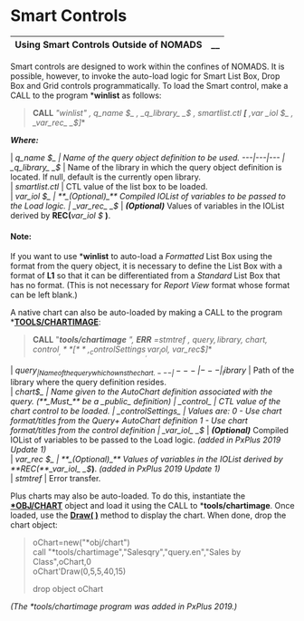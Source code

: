 # Smart Controls   
  
**Using Smart Controls Outside of NOMADS** |  **__**  
---|---  
  
Smart controls are designed to work within the confines of NOMADS. It is possible, however, to invoke the auto-load logic for Smart List Box, Drop Box and Grid controls programmatically. To load the Smart control, make a CALL to the program ***winlist** as follows:

> **CALL** **"*winlist"** , _q_name_ _$_ , _q_library_ _$_ , _smartlist.ctl_ **[** ,_var_ __iol_ _$_ , _var_rec_ _$_**]**

**_Where:_**

|  _q_name_ _$_ |  Name of the query object definition to be used.  
---|---|---  
|  _q_library_ _$_ |  Name of the library in which the query object definition is located. If null, default is the currently open library.  
|  _smartlist.ctl_ |  CTL value of the list box to be loaded.  
|  _var_iol_ _$_ |  **_(Optional)_** Compiled IOList of variables to be passed to the Load logic.  
|  _var_rec_ _$_ |  **_(Optional)_** Values of variables in the IOList derived by **REC(**_var_iol_ _$_ **)**.  
  
#### **Note:**  
If you want to use ***winlist** to auto-load a _Formatted_ List Box using the format from the query object, it is necessary to define the List Box with a format of **L1** so that it can be differentiated from a _Standard_ List Box that has no format. (This is not necessary for _Report View_ format whose format can be left blank.)

A native chart can also be auto-loaded by making a CALL to the program ***[TOOLS/CHARTIMAGE](../../utilities/chart_image.md)**:

> **CALL** "***tools/chartimage** ", **ERR** =_stmtref_ _, query$, library$, chart$, control_ , **[** ,_controlSettings_ _, var_iol$, var_rec$_**]**

|  _query$_ |  Name of the query which owns the chart.  
---|---|---  
|  _library$_ |  Path of the library where the query definition resides.  
|  _chart$_ |  Name given to the AutoChart definition associated with the query. (**_Must_** be a _public_ definition)  
|  _control_ |  CTL value of the chart control to be loaded.  
|  _controlSettings_ |  Values are: 0 - Use chart format/titles from the Query+ AutoChart definition  
1 - Use chart format/titles from the control definition  
|  _var_iol_ _$_ |  **_(Optional)_** Compiled IOList of variables to be passed to the Load logic. _(added in PxPlus 2019 Update 1)_  
|  _var_rec_ _$_ |  **_(Optional)_** Values of variables in the IOList derived by **REC(**_var_iol_ _$_**)**. _(added in PxPlus 2019 Update 1)_  
|  _stmtref_ |  Error transfer.  
  
Plus charts may also be auto-loaded. To do this, instantiate the **[*OBJ/CHART](../../utilities/chart_object.md)** object and load it using the CALL to ***tools/chartimage**. Once loaded, use the **[Draw( )](../../utilities/chart_object.htm#methods)** method to display the chart. When done, drop the chart object:

> oChart=new("*obj/chart")  
>  call "*tools/chartimage","Salesqry","query.en","Sales by Class",oChart,0  
> oChart'Draw(0,5,5,40,15)  
>   
>  drop object oChart

_(The *tools/chartimage program was added in PxPlus 2019.)_
